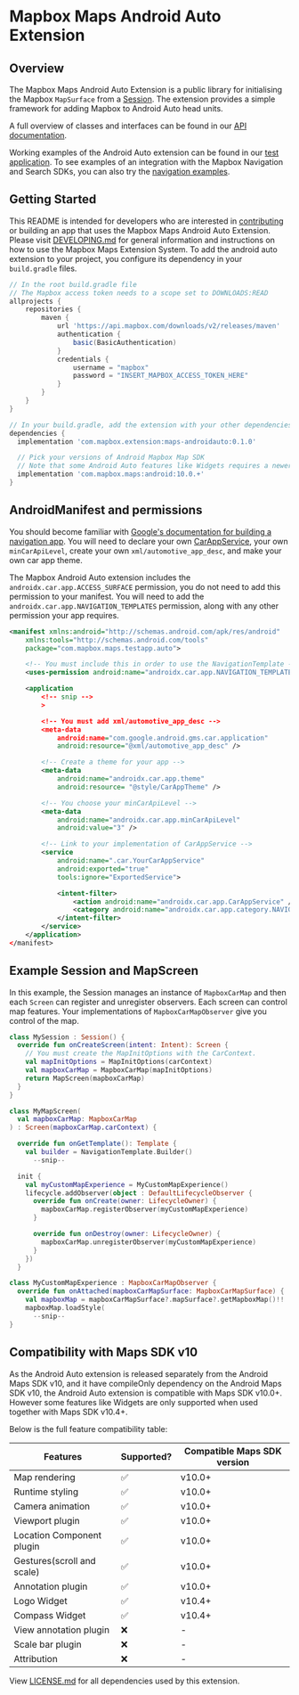 # Mapbox Maps Android Auto Extension

## Overview

The Mapbox Maps Android Auto Extension is a public library for initialising the Mapbox `MapSurface` from a [Session](https://developer.android.com/reference/androidx/car/app/Session). The extension provides a simple framework for adding Mapbox to Android Auto head units.

A full overview of classes and interfaces can be found in our [API documentation](https://docs.mapbox.com/android/beta/maps/guides/).

Working examples of the Android Auto extension can be found in our [test application](https://github.com/mapbox/mapbox-maps-android/tree/master/android-auto-app/src/main/java/com/mapbox/maps/testapp/auto). To see examples of an integration with the Mapbox Navigation and Search SDKs, you can also try the [navigation examples](https://github.com/mapbox/mapbox-navigation-android-examples).

## Getting Started

This README is intended for developers who are interested in [contributing](https://github.com/mapbox/mapbox-maps-android/blob/master/CONTRIBUTING.md) or building an app that uses the Mapbox Maps Android Auto Extension. Please visit [DEVELOPING.md](https://github.com/mapbox/mapbox-maps-android/blob/master/DEVELOPING.md) for general information and instructions on how to use the Mapbox Maps Extension System. To add the android auto extension to your project, you configure its dependency in your `build.gradle` files.

```groovy
// In the root build.gradle file
// The Mapbox access token needs to a scope set to DOWNLOADS:READ
allprojects {
    repositories {
        maven {
            url 'https://api.mapbox.com/downloads/v2/releases/maven'
            authentication {
                basic(BasicAuthentication)
            }
            credentials {
                username = "mapbox"
                password = "INSERT_MAPBOX_ACCESS_TOKEN_HERE"
            }
        }
    }
}

// In your build.gradle, add the extension with your other dependencies.
dependencies {
  implementation 'com.mapbox.extension:maps-androidauto:0.1.0'

  // Pick your versions of Android Mapbox Map SDK
  // Note that some Android Auto features like Widgets requires a newer version of Android Mapbox Map SDK
  implementation 'com.mapbox.maps:android:10.0.+'
}
```

## AndroidManifest and permissions

You should become familiar with [Google's documentation for building a navigation app](https://developer.android.com/training/cars/apps/navigation). You will need to declare your own [CarAppService](https://developer.android.com/reference/androidx/car/app/CarAppService), your own `minCarApiLevel`, create your own `xml/automotive_app_desc`, and make your own car app theme.

The Mapbox Android Auto extension includes the `androidx.car.app.ACCESS_SURFACE` permission, you do not need to add this permission to your manifest. You will need to add the `androidx.car.app.NAVIGATION_TEMPLATES` permission, along with any other permission your app requires.

``` xml
<manifest xmlns:android="http://schemas.android.com/apk/res/android"
    xmlns:tools="http://schemas.android.com/tools"
    package="com.mapbox.maps.testapp.auto">

    <!-- You must include this in order to use the NavigationTemplate -->
    <uses-permission android:name="androidx.car.app.NAVIGATION_TEMPLATES" />

    <application
        <!-- snip -->
        >

        <!-- You must add xml/automotive_app_desc -->
        <meta-data
            android:name="com.google.android.gms.car.application"
            android:resource="@xml/automotive_app_desc" />

        <!-- Create a theme for your app -->
        <meta-data
            android:name="androidx.car.app.theme"
            android:resource= "@style/CarAppTheme" />

        <!-- You choose your minCarApiLevel -->
        <meta-data
            android:name="androidx.car.app.minCarApiLevel"
            android:value="3" />

        <!-- Link to your implementation of CarAppService -->
        <service
            android:name=".car.YourCarAppService"
            android:exported="true"
            tools:ignore="ExportedService">

            <intent-filter>
                <action android:name="androidx.car.app.CarAppService" />
                <category android:name="androidx.car.app.category.NAVIGATION" />
            </intent-filter>
        </service>
    </application>
</manifest>
```

## Example Session and MapScreen

In this example, the Session manages an instance of `MapboxCarMap` and then each `Screen` can register and unregister observers. Each screen can control map features. Your implementations of `MapboxCarMapObserver` give you control of the map.

```kotlin
class MySession : Session() {
  override fun onCreateScreen(intent: Intent): Screen {
    // You must create the MapInitOptions with the CarContext.
    val mapInitOptions = MapInitOptions(carContext)
    val mapboxCarMap = MapboxCarMap(mapInitOptions)
    return MapScreen(mapboxCarMap)
  }
}

class MyMapScreen(
  val mapboxCarMap: MapboxCarMap
) : Screen(mapboxCarMap.carContext) {

  override fun onGetTemplate(): Template {
    val builder = NavigationTemplate.Builder()
      --snip--

  init {
    val myCustomMapExperience = MyCustomMapExperience()
    lifecycle.addObserver(object : DefaultLifecycleObserver {
      override fun onCreate(owner: LifecycleOwner) {
        mapboxCarMap.registerObserver(myCustomMapExperience)
      }

      override fun onDestroy(owner: LifecycleOwner) {
        mapboxCarMap.unregisterObserver(myCustomMapExperience)
      }
    })
  }

class MyCustomMapExperience : MapboxCarMapObserver {
  override fun onAttached(mapboxCarMapSurface: MapboxCarMapSurface) {
    val mapboxMap = mapboxCarMapSurface?.mapSurface?.getMapboxMap()!!
    mapboxMap.loadStyle(
      --snip--
}
```

## Compatibility with Maps SDK v10
As the Android Auto extension is released separately from the Android Maps SDK v10, and it have compileOnly dependency on the Android Maps SDK v10, the Android Auto extension is compatible with Maps SDK v10.0+. However some features like Widgets are only supported when used together with Maps SDK v10.4+.

Below is the full feature compatibility table:

Features  | Supported? | Compatible Maps SDK version
------------- | ------------- | -------------
Map rendering  | ✅ | v10.0+
Runtime styling  | ✅ | v10.0+
Camera animation | ✅ | v10.0+
Viewport plugin | ✅ | v10.0+
Location Component plugin | ✅ | v10.0+
Gestures(scroll and scale) | ✅ | v10.0+
Annotation plugin | ✅ | v10.0+
Logo Widget | ✅ | v10.4+
Compass Widget | ✅ | v10.4+
View annotation plugin | ❌ | -
Scale bar plugin | ❌ | -
Attribution | ❌ | -

View [LICENSE.md](LICENSE.md) for all dependencies used by this extension.
